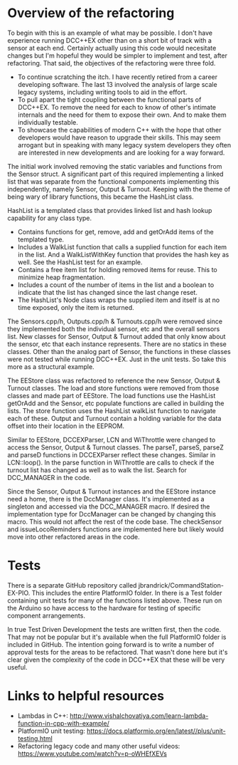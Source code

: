 
# Overview of the refactoring

 To begin with this is an example of what may be possible. I don't have experience running DCC++EX other than on a short bit of track with a sensor at each end. Certainly actually using this code would necesitate changes but I'm hopeful they would be simpler to implement and test, after refactoring. That said, the objectives of the refactoring were three fold.

* To continue scratching the itch. I have recently retired from a career developing software. The last 13 involved the analysis of large scale legacy systems, including writing tools to aid in the effort.
* To pull apart the tight coupling between the functional parts of DCC++EX. To remove the need for each to know of other's intimate internals and the need for them to expose their own. And to make them individually testable.
* To showcase the capabilities of modern C++ with the hope that other developers would have reason to upgrade their skills. This may seem arrogant but in speaking with many legacy system developers they often are interested in new developments and are looking for a way forward.

The initial work involved removing the static variables and functions from the Sensor struct. A significant part of this required implementing a linked list that was separate from the functional components implementing this independently, namely Sensor, Output & Turnout. Keeping with the theme of being wary of library functions, this became the HashList class.

HashList is a templated class that provides linked list and hash lookup capability for any class type.
* Contains functions for get, remove, add and getOrAdd items of the templated type.
* Includes a WalkList function that calls a supplied function for each item in the list. And a WalkListWithKey function that provides the hash key as well. See the HashList test for an example.
* Contains a free item list for holding removed items for reuse. This to minimize heap fragmentation.
* Includes a count of the number of items in the list and a boolean to indicate that the list has changed since the last change reset.
* The HashList's Node class wraps the supplied item and itself is at no time exposed, only the item is returned.

The Sensors.cpp/h, Outputs.cpp/h & Turnouts.cpp/h were removed since they implemented both the individual sensor, etc and the overall sensors list. New classes for Sensor, Output & Turnout added that only know about the sensor, etc that each instance represents. There are no statics in these classes. Other than the analog part of Sensor, the functions in these classes were not tested while running DCC++EX. Just in the unit tests. So take this more as a structural example.

The EEStore class was refactored to reference the new Sensor, Output & Turnout classes. The load and store functions were removed from those classes and made part of EEStore. The load functions use the HashList getOrAdd and the Sensor, etc populate functions are called in building the lists. The store function uses the HashList walkList function to navigate each of these. Output and Turnout contain a holding variable for the data offset into their location in the EEPROM.

Similar to EEStore, DCCEXParser, LCN and WiThrottle were changed to access the Sensor, Output & Turnout classes. The parseT, parseS, parseZ and parseD functions in DCCEXParser reflect these changes. Similar in LCN::loop(). In the parse function in WiThrottle are calls to check if the turnout list has changed as well as to walk the list. Search for DCC_MANAGER in the code.

Since the Sensor, Output & Turnout instances and the EEStore instance need a home, there is the DccManager class. It's implemented as a singleton and accessed via the DCC_MANAGER macro. If desired the implementation type for DccManager can be changed by changing this macro. This would not affect the rest of the code base. The checkSensor and issueLocoReminders functions are implemented here but likely would move into other refactored areas in the code.

# Tests

There is a separate GitHub repository called jbrandrick/CommandStation-EX-PIO. This includes the entire PlatformIO folder. In there is a Test folder containing unit tests for many of the functions listed above. These run on the Arduino so have access to the hardware for testing of specific component arrangements.

In true Test Driven Development the tests are written first, then the code. That may not be popular but it's available when the full PlatformIO folder is included in GitHub. The intention going forward is to write a number of approval tests for the areas to be refactored. That wasn't done here but it's clear given the complexity of the code in DCC++EX that these will be very useful.

# Links to helpful resources

* Lambdas in C++: http://www.vishalchovatiya.com/learn-lambda-function-in-cpp-with-example/
* PlatformIO unit testing: https://docs.platformio.org/en/latest//plus/unit-testing.html
* Refactoring legacy code and many other useful videos: https://www.youtube.com/watch?v=p-oWHEfXEVs